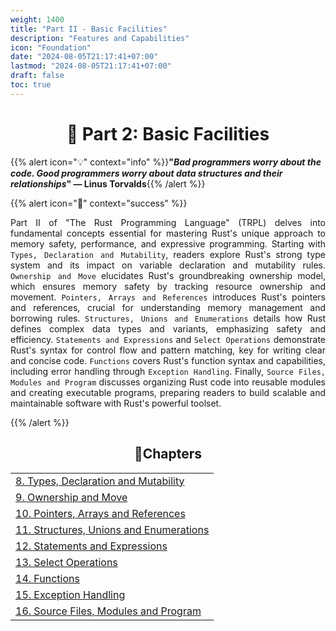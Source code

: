 ```yaml
---
weight: 1400
title: "Part II - Basic Facilities"
description: "Features and Capabilities"
icon: "Foundation"
date: "2024-08-05T21:17:41+07:00"
lastmod: "2024-08-05T21:17:41+07:00"
draft: false
toc: true
---
```


<center>

# 📘 Part 2: Basic Facilities

</center>

{{% alert icon="💡" context="info" %}}<strong>"<em>Bad programmers worry about the code. Good programmers worry about data structures and their relationships</em>" — Linus Torvalds</strong>{{% /alert %}}

{{% alert icon="📘" context="success" %}}
<p style="text-align: justify;">
Part II of "The Rust Programming Language" (TRPL) delves into fundamental concepts essential for mastering Rust's unique approach to memory safety, performance, and expressive programming. Starting with <code>Types, Declaration and Mutability</code>, readers explore Rust's strong type system and its impact on variable declaration and mutability rules. <code>Ownership and Move</code> elucidates Rust's groundbreaking ownership model, which ensures memory safety by tracking resource ownership and movement. <code>Pointers, Arrays and References</code> introduces Rust's pointers and references, crucial for understanding memory management and borrowing rules. <code>Structures, Unions and Enumerations</code> details how Rust defines complex data types and variants, emphasizing safety and efficiency. <code>Statements and Expressions</code> and <code>Select Operations</code> demonstrate Rust's syntax for control flow and pattern matching, key for writing clear and concise code. <code>Functions</code> covers Rust's function syntax and capabilities, including error handling through <code>Exception Handling</code>. Finally, <code>Source Files, Modules and Program</code> discusses organizing Rust code into reusable modules and creating executable programs, preparing readers to build scalable and maintainable software with Rust's powerful toolset.
</p>
{{% /alert %}}

<center>

## **🧠Chapters**

</center>

<div class="container mt-4">
    <div class="row">
        <div class="col-md-12">
            <table class="table table-hover">
                <tbody>
                    <tr>
                        <td><a href="/docs/part-ii/chapter-8/" class="text-decoration-none">8. Types, Declaration and Mutability</a></td>
                    </tr>
                    <tr>
                        <td><a href="/docs/part-ii/chapter-9/" class="text-decoration-none">9. Ownership and Move</a></td>
                    </tr>
                    <tr>
                        <td><a href="/docs/part-ii/chapter-10/" class="text-decoration-none">10. Pointers, Arrays and References</a></td>
                    </tr>
                    <tr>
                        <td><a href="/docs/part-ii/chapter-11/" class="text-decoration-none">11. Structures, Unions and Enumerations</a></td>
                    </tr>
                    <tr>
                        <td><a href="/docs/part-ii/chapter-12/" class="text-decoration-none">12. Statements and Expressions</a></td>
                    </tr>
                    <tr>
                        <td><a href="/docs/part-ii/chapter-13/" class="text-decoration-none">13. Select Operations</a></td>
                    </tr>
                    <tr>
                        <td><a href="/docs/part-ii/chapter-14/" class="text-decoration-none">14. Functions</a></td>
                    </tr>
                    <tr>
                        <td><a href="/docs/part-ii/chapter-15/" class="text-decoration-none">15. Exception Handling</a></td>
                    </tr>
                    <tr>
                        <td><a href="/docs/part-ii/chapter-16/" class="text-decoration-none">16. Source Files, Modules and Program</a></td>
                    </tr>
                </tbody>
            </table>
        </div>
    </div>
</div>

